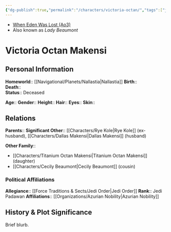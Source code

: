 ```yaml
---
{"dg-publish":true,"permalink":"/characters/victoria-octan/","tags":["jedipadawan"],"noteIcon":"saber1"}
---
```


- [When Eden Was Lost (Ao3)](https://archiveofourown.org/works/19334440)
- Also known as *Lady Beaumont*
# Victoria Octan Makensi
>

## Personal Information

**Homeworld**::  [[Navigational/Planets/Nallastia\|Nallastia]]
**Birth**::  
**Death**::  
**Status**::  Deceased 

**Age**:: 
**Gender**:: 
**Height**:: 
**Hair**:: 
**Eyes**:: 
**Skin**:: 

## Relations

**Parents**:: 
**Significant Other**::  [[Characters/Rye Kole\|Rye Kole]] (ex-husband), [[Characters/Dallas Makensi\|Dallas Makensi]] (husband)

**Other Family**::
- [[Characters/Titanium Octan Makensi\|Titanium Octan Makensi]] (daughter)
- [[Characters/Cecily Beaumont\|Cecily Beaumont]] (cousin)

### Political Affiliations

**Allegiance**::  [[Force Traditions & Sects/Jedi Order\|Jedi Order]]
**Rank**::  Jedi Padawan
**Affiliations**::  [[Organizations/Azurian Nobility\|Azurian Nobility]] 

## History & Plot Significance

Brief blurb.